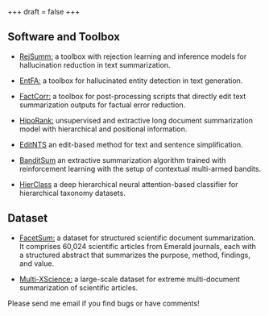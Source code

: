 +++
draft = false
+++

## Software and Toolbox

- [RejSumm:](https://github.com/mcao516/rej-summ) a toolbox with rejection learning and inference models for hallucination reduction in text summarization. 

- [EntFA:](https://github.com/mcao516/EntFA) a toolbox for hallucinated entity detection in text generation. 

- [FactCorr:](https://github.com/mcao516/Factual-Error-Correction) a toolbox for post-processing scripts that directly edit text summarization outputs for factual error reduction. 

- [HipoRank:](https://github.com/mirandrom/HipoRank) unsupervised and extractive long document summarization model with hierarchical and positional information.

- [EditNTS](https://github.com/YueDongCS/EditNTS) an edit-based method for text and sentence simplification.  

- [BanditSum](https://github.com/YueDongCS/BanditSum) an extractive summarization algorithm trained with reinforcement learning with the setup of contextual multi-armed bandits.

- [HierClass](https://github.com/koustuvsinha/hier-class) a deep hierarchical neural attention-based classifier for hierarchical taxonomy datasets.

 
## Dataset
- [FacetSum:](https://github.com/hfthair/emerald_crawler) a dataset for structured scientific document summarization. It comprises 60,024 scientific articles from Emerald journals, each with a structured abstract that summarizes the purpose, method, findings, and value.

- [Multi-XScience:](https://github.com/yaolu/Multi-XScience) a large-scale dataset for extreme multi-document summarization of scientific articles.

Please send me email if you find bugs or have comments!